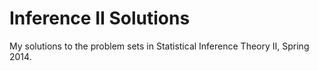 Inference II Solutions
====================

My solutions to the problem sets in Statistical Inference Theory II, Spring 2014.
